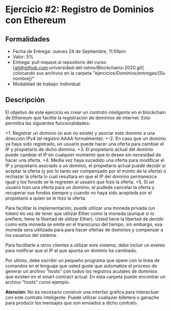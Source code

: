 # Ejercicio #2: Registro de Dominios con Ethereum

## Formalidades

- Fecha de Entrega: Jueves 24 de Septiembre, 11:59pm
- Valor: 5%
- Entrega: pull request al repositorio del curso [git@github.com:universidad-del-istmo/Blockchains-2020.git] colocando sus archivos en la carpeta "ejercicios/Dominios/entregas/[Su nombre]/"
- Modalidad de trabajo: Individual

## Descripción

El objetivo de este ejercicio es crear un *contrato inteligente* en el blockchain de Ethereum que facilite la registración de dominios de internet. Esto permitira las
siguientes funcionalidades:

+1. Registrar un dominio (si aun no existe) y asociar este dominio a una dirección IPv4 (el registro AAAA formalmente).
+-2. En caso que un dominio ya haya sido registrado, un usuario puede hacer una oferta
para cambiar el IP y propietario de dicho dominio.
+3. El propietario actual del dominio puede cambiar el IP en cualquier momento que lo desee sin necesidad de hacer una oferta.
+4. Media vez haya sucedido una oferta para modificar el IP y propietario asociado a un dominio, el propietario actual puede decidir si aceptar la oferta (y por lo tanto ser compensado por el monto de la oferta) o rechazar la oferta lo cual resultara en que el IP del dominio permanezca igual y los fonods se le regresen al usuairo que hizo la oferta.
+5. Si un usuairo hizo una oferta para un dominio, el pudede cancelar la oferta y recuperar sus fondos siempre y cuando no haya sido aceptada por el propietario a quien se le hizo la oferta.

Para facilitar la implementación, puede utilizar una moneda privada (un token) en vez de tener que utilizar Ether como la moneda (aunque si lo prefiere, tiene la libertad de utilizar Ether). Usted tiene la libertad de decidir como esta moneda se emite en el transcurso del tiempo, sin embargo, esa moneda sera uitilizada para para hacer ofertas de dominios y compensar a los usuarios del sistema.

Para facilitarle a otros clientes a utilizar este sistema, debe incluir un evento para notificar que el IP al que apunta un dominio ha cambiado.

Por ultimo, debe escribir un pequeño programa que opere con la linea de comandos en el lenguaje que usted guste que automatize el proceso de generar un archivo "hosts" con todos los registros acutales de dominios que existen en el smart contract actual. En esta carpeta puede encontrar un archivo "hosts" como ejemplo.

**Atención**: No es necesario construir una interfaz grafica para interactuar con este contrato inteligente. Puede utilizar cualquier billetera o ganache para producir los mensajes que son enviados a dicho contrato.
